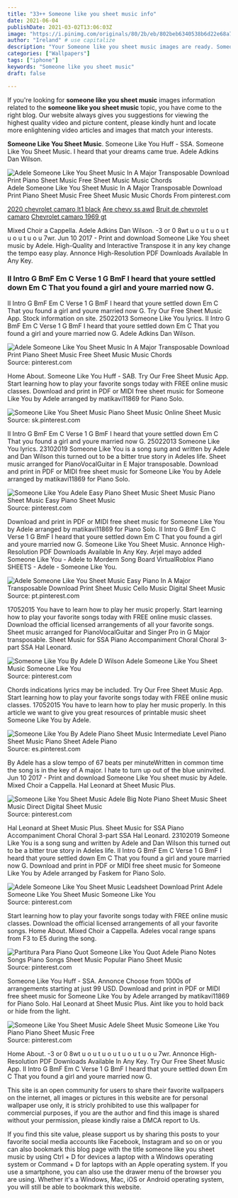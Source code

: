 ```yaml
---
title: "33++ Someone like you sheet music info"
date: 2021-06-04
publishDate: 2021-03-02T13:06:03Z
image: "https://i.pinimg.com/originals/80/2b/eb/802beb6340538b6d22e68a756735ddc7.png"
author: "Ireland" # use capitalize
description: "Your Someone like you sheet music images are ready. Someone like you sheet music are a topic that is being searched for and liked by netizens now. You can Find and Download the Someone like you sheet music files here. Find and Download all royalty-free images."
categories: ["Wallpapers"]
tags: ["iphone"]
keywords: "Someone like you sheet music"
draft: false

---
```


If you're looking for **someone like you sheet music** images information related to the **someone like you sheet music** topic, you have come to the right  blog.  Our website always  gives you  suggestions  for viewing  the highest  quality video and picture  content, please kindly hunt and locate more enlightening video articles and images  that match your interests.

**Someone Like You Sheet Music**. Someone Like You Huff - SSA. Someone Like You Sheet Music. I heard that your dreams came true. Adele Adkins Dan Wilson.

![Adele Someone Like You Sheet Music In A Major Transposable Download Print Piano Sheet Music Free Sheet Music Music Chords](https://i.pinimg.com/originals/f8/b8/67/f8b867c66e1810838e67c3ad9515144f.gif "Adele Someone Like You Sheet Music In A Major Transposable Download Print Piano Sheet Music Free Sheet Music Music Chords")
Adele Someone Like You Sheet Music In A Major Transposable Download Print Piano Sheet Music Free Sheet Music Music Chords From pinterest.com

[2020 chevrolet camaro lt1 black](/2020-chevrolet-camaro-lt1-black/)
[Are chevy ss awd](/are-chevy-ss-awd/)
[Bruit de chevrolet camaro](/bruit-de-chevrolet-camaro/)
[Chevrolet camaro 1969 gt](/chevrolet-camaro-1969-gt/)

Mixed Choir a Cappella. Adele Adkins Dan Wilson. -3 or 0 8wt u o u t u o u t u o u t u o u 7wr. Jun 10 2017 - Print and download Someone Like You sheet music by Adele. High-Quality and Interactive Transpose it in any key change the tempo easy play. Annonce High-Resolution PDF Downloads Available In Any Key.

### II Intro G BmF Em C Verse 1 G BmF I heard that youre settled down Em C That you found a girl and youre married now G.

II Intro G BmF Em C Verse 1 G BmF I heard that youre settled down Em C That you found a girl and youre married now G. Try Our Free Sheet Music App. Stock information on site. 25022013 Someone Like You lyrics. II Intro G BmF Em C Verse 1 G BmF I heard that youre settled down Em C That you found a girl and youre married now G. Adele Adkins Dan Wilson.


![Adele Someone Like You Sheet Music In A Major Transposable Download Print Piano Sheet Music Free Sheet Music Music Chords](https://i.pinimg.com/originals/f8/b8/67/f8b867c66e1810838e67c3ad9515144f.gif "Adele Someone Like You Sheet Music In A Major Transposable Download Print Piano Sheet Music Free Sheet Music Music Chords")
Source: pinterest.com

Home About. Someone Like You Huff - SAB. Try Our Free Sheet Music App. Start learning how to play your favorite songs today with FREE online music classes. Download and print in PDF or MIDI free sheet music for Someone Like You by Adele arranged by matikavi11869 for Piano Solo.

![Someone Like You Sheet Music Piano Sheet Music Online Sheet Music](https://i.pinimg.com/originals/5b/b5/74/5bb57466e56f35c99f110c89e29e4b05.png "Someone Like You Sheet Music Piano Sheet Music Online Sheet Music")
Source: sk.pinterest.com

II Intro G BmF Em C Verse 1 G BmF I heard that youre settled down Em C That you found a girl and youre married now G. 25022013 Someone Like You lyrics. 23102019 Someone Like You is a song sung and written by Adele and Dan Wilson this turned out to be a bitter true story in Adeles life. Sheet music arranged for PianoVocalGuitar in E Major transposable. Download and print in PDF or MIDI free sheet music for Someone Like You by Adele arranged by matikavi11869 for Piano Solo.

![Someone Like You Adele Easy Piano Sheet Music Sheet Music Piano Sheet Music Easy Piano Sheet Music](https://i.pinimg.com/originals/a7/4d/3b/a74d3b666457e4f786cb060ed47d0498.png "Someone Like You Adele Easy Piano Sheet Music Sheet Music Piano Sheet Music Easy Piano Sheet Music")
Source: pinterest.com

Download and print in PDF or MIDI free sheet music for Someone Like You by Adele arranged by matikavi11869 for Piano Solo. II Intro G BmF Em C Verse 1 G BmF I heard that youre settled down Em C That you found a girl and youre married now G. Someone Like You Sheet Music. Annonce High-Resolution PDF Downloads Available In Any Key. Arjel mayo added Someone Like You - Adele to Mordern Song Board VirtualRoblox Piano SHEETS - Adele - Someone Like You.

![Adele Someone Like You Sheet Music Easy Piano In A Major Transposable Download Print Sheet Music Cello Music Digital Sheet Music](https://i.pinimg.com/originals/7a/ba/a5/7abaa5a4bde040d7cded92298320500d.gif "Adele Someone Like You Sheet Music Easy Piano In A Major Transposable Download Print Sheet Music Cello Music Digital Sheet Music")
Source: pt.pinterest.com

17052015 You have to learn how to play her music properly. Start learning how to play your favorite songs today with FREE online music classes. Download the official licensed arrangements of all your favorite songs. Sheet music arranged for PianoVocalGuitar and Singer Pro in G Major transposable. Sheet Music for SSA Piano Accompaniment Choral Choral 3-part SSA Hal Leonard.

![Someone Like You By Adele D Wilson Adele Someone Like You Sheet Music Someone Like You](https://i.pinimg.com/originals/ce/98/f8/ce98f853c6181855c363dc06e07e25f8.jpg "Someone Like You By Adele D Wilson Adele Someone Like You Sheet Music Someone Like You")
Source: pinterest.com

Chords indications lyrics may be included. Try Our Free Sheet Music App. Start learning how to play your favorite songs today with FREE online music classes. 17052015 You have to learn how to play her music properly. In this article we want to give you great resources of printable music sheet Someone Like You by Adele.

![Someone Like You By Adele Piano Sheet Music Intermediate Level Piano Sheet Music Piano Sheet Adele Piano](https://i.pinimg.com/originals/3a/e3/9c/3ae39c26db281fbea3c27ac52942b772.jpg "Someone Like You By Adele Piano Sheet Music Intermediate Level Piano Sheet Music Piano Sheet Adele Piano")
Source: es.pinterest.com

By Adele has a slow tempo of 67 beats per minuteWritten in common time the song is in the key of A major. I hate to turn up out of the blue uninvited. Jun 10 2017 - Print and download Someone Like You sheet music by Adele. Mixed Choir a Cappella. Hal Leonard at Sheet Music Plus.

![Someone Like You Sheet Music Adele Big Note Piano Sheet Music Sheet Music Direct Digital Sheet Music](https://i.pinimg.com/originals/e0/74/57/e074577b67ff51b21bcdf485fb76236e.png "Someone Like You Sheet Music Adele Big Note Piano Sheet Music Sheet Music Direct Digital Sheet Music")
Source: pinterest.com

Hal Leonard at Sheet Music Plus. Sheet Music for SSA Piano Accompaniment Choral Choral 3-part SSA Hal Leonard. 23102019 Someone Like You is a song sung and written by Adele and Dan Wilson this turned out to be a bitter true story in Adeles life. II Intro G BmF Em C Verse 1 G BmF I heard that youre settled down Em C That you found a girl and youre married now G. Download and print in PDF or MIDI free sheet music for Someone Like You by Adele arranged by Faskem for Piano Solo.

![Adele Someone Like You Sheet Music Leadsheet Download Print Adele Someone Like You Sheet Music Someone Like You](https://i.pinimg.com/originals/1f/b2/5b/1fb25b64b12ce2e10483fd155ab97b01.gif "Adele Someone Like You Sheet Music Leadsheet Download Print Adele Someone Like You Sheet Music Someone Like You")
Source: pinterest.com

Start learning how to play your favorite songs today with FREE online music classes. Download the official licensed arrangements of all your favorite songs. Home About. Mixed Choir a Cappella. Adeles vocal range spans from F3 to E5 during the song.

![Partitura Para Piano Quot Someone Like You Quot Adele Piano Notes Songs Piano Songs Sheet Music Popular Piano Sheet Music](https://i.pinimg.com/originals/8f/f5/27/8ff527cf072f7287b5befe788de3ff00.jpg "Partitura Para Piano Quot Someone Like You Quot Adele Piano Notes Songs Piano Songs Sheet Music Popular Piano Sheet Music")
Source: pinterest.com

Someone Like You Huff - SSA. Annonce Choose from 1000s of arrangements starting at just 99 USD. Download and print in PDF or MIDI free sheet music for Someone Like You by Adele arranged by matikavi11869 for Piano Solo. Hal Leonard at Sheet Music Plus. Aint like you to hold back or hide from the light.

![Someone Like You Sheet Music Adele Sheet Music Someone Like You Piano Piano Sheet Music Free](https://i.pinimg.com/originals/80/2b/eb/802beb6340538b6d22e68a756735ddc7.png "Someone Like You Sheet Music Adele Sheet Music Someone Like You Piano Piano Sheet Music Free")
Source: pinterest.com

Home About. -3 or 0 8wt u o u t u o u t u o u t u o u 7wr. Annonce High-Resolution PDF Downloads Available In Any Key. Try Our Free Sheet Music App. II Intro G BmF Em C Verse 1 G BmF I heard that youre settled down Em C That you found a girl and youre married now G.

This site is an open community for users to share their favorite wallpapers on the internet, all images or pictures in this website are for personal wallpaper use only, it is stricly prohibited to use this wallpaper for commercial purposes, if you are the author and find this image is shared without your permission, please kindly raise a DMCA report to Us.

If you find this site value, please support us by sharing this posts to your favorite social media accounts like Facebook, Instagram and so on or you can also bookmark this blog page with the title someone like you sheet music by using Ctrl + D for devices a laptop with a Windows operating system or Command + D for laptops with an Apple operating system. If you use a smartphone, you can also use the drawer menu of the browser you are using. Whether it's a Windows, Mac, iOS or Android operating system, you will still be able to bookmark this website.
